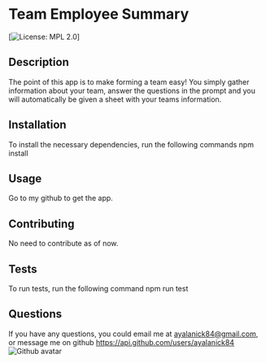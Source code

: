 # Team Employee Summary
[![License: MPL 2.0](https://img.shields.io/badge/License-None%20-brightgreen.svg)]
## Description
The point of this app is to make forming a team easy! You simply gather information about your team, answer the questions in the prompt and you will automatically be given a sheet with your teams information.

## Installation
To install the necessary dependencies, run the following commands
npm install

## Usage
Go to my github to get the app.


## Contributing
No need to contribute as of now.

## Tests 
To run tests, run the following command
npm run test
## Questions
If you have any questions, you could email me at ayalanick84@gmail.com, or message me on github https://api.github.com/users/ayalanick84
![Github avatar](https://avatars3.githubusercontent.com/u/59402185?v=4)

